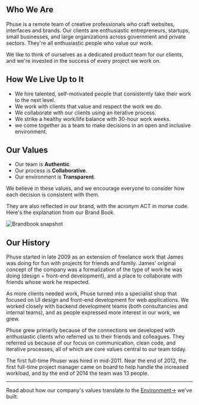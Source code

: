 ## Who We Are

Phuse is a remote team of creative professionals who craft websites, interfaces and brands. Our clients are enthusiastic entrepreneurs, startups, small businesses, and large organizations across government and private sectors. They're all enthusiastic people who value our work.

We like to think of ourselves as a dedicated product team for our clients, and we're invested in the success of every project we work on.

## How We Live Up to It

- We hire talented, self-motivated people that consistently take their work to the next level.
- We work with clients that value and respect the work we do.
- We collaborate with our clients using an iterative process.
- We strike a healthy work/life balance with 30-hour work weeks.
- we come together as a team to make decisions in an open and inclusive environment.

## Our Values

- Our team is **Authentic**.
- Our process is **Collaborative**.
- Our environment is **Transparent**.

We believe in these values, and we encourage everyone to consider how each decision is consistent with them.

They are also reflected in our brand, with the acronym ACT in morse code. Here's the explanation from our Brand Book.

![Brandbook snapshot](/img/screenshots/brandbook.png)

## Our History

Phuse started in late 2009 as an extension of freelance work that James was doing for fun with projects for friends and family. James' original concept of the company was a formalization of the type of work he was doing (design + front-end development), and a place to collaborate with friends whose work he respected.

As more clients needed work, Phuse turned into a specialist shop that focused on UI design and front-end development for web applications. We worked closely with backend development teams (both consultancies and internal teams), and as people expressed more interest in our work, we grew.

Phuse grew primarily because of the connections we developed with enthusiastic clients who referred us to their friends and colleagues. They referred us because of our focus on communication, clean code, and iterative processes, all of which are core values central to our team today.

The first full-time Phuser was hired in mid-2011. Near the end of 2012, the first full-time project manager came on board to help handle the increased workload, and by the end of 2014 the team was 13 people.

---

Read about how our company's values translate to the [Environment&#8594;](/The_Basics/Environment) we've built.